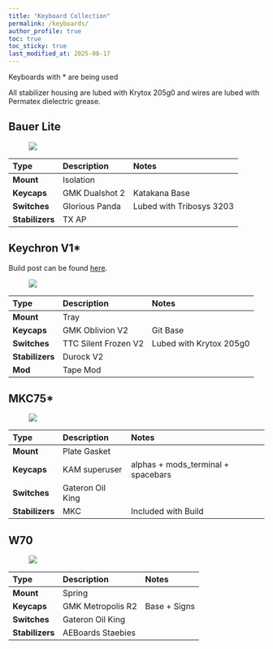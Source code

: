 ```yaml
---
title: "Keyboard Collection"
permalink: /keyboards/
author_profile: true
toc: true
toc_sticky: true
last_modified_at: 2025-08-17
---
```


Keyboards with * are being used 

All stabilizer housing are lubed with Krytox 205g0 and wires are lubed with Permatex dielectric grease. 


## Bauer Lite

<figure class="align-center" style="width: 500px">
  <img src="https://u.cubeupload.com/lilwon/bauerliteadj.jpg">
</figure>


Type|Description|Notes
:----|:----|:----
**Mount** | Isolation 
**Keycaps** | GMK Dualshot 2 | Katakana Base 
**Switches** | Glorious Panda | Lubed with Tribosys 3203 
**Stabilizers** | TX AP  


## Keychron V1*
Build post can be found [here](https://lillianwon.com/posts/First-Mechanical-Keyboard-Build/).

<figure class="align-center" style="width: 500px">
  <img src="https://u.cubeupload.com/lilwon/keychronv1adj.jpg">
</figure>


Type|Description|Notes
:----|:----|:----
**Mount** | Tray 
**Keycaps** | GMK Oblivion V2 | Git Base 
**Switches** | TTC Silent Frozen V2 | Lubed with Krytox 205g0
**Stabilizers** | Durock V2
**Mod** | Tape Mod


## MKC75* 

<figure class="align-center" style="width: 500px">
  <img src="https://u.cubeupload.com/lilwon/mkc75adj.jpg">
</figure>

Type|Description|Notes
:----|:----|:----
**Mount** | Plate Gasket 
**Keycaps** | KAM superuser | alphas + mods_terminal + spacebars 
**Switches** | Gateron Oil King
**Stabilizers** | MKC | Included with Build 

## W70

<figure class="align-center" style="width: 500px">
  <img src="https://u.cubeupload.com/lilwon/w70.jpg">
</figure>

Type|Description|Notes
:----|:----|:----
**Mount** | Spring 
**Keycaps** | GMK Metropolis R2 | Base + Signs
**Switches** | Gateron Oil King
**Stabilizers** | AEBoards Staebies
